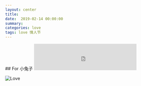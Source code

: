 ```yaml
---
layout: center
title:  
date:  2019-02-14 00:00:00
summary:
categories: love
tags: love 情人节
---
```

<div markdown="1">
## For 小兔子

<iframe frameborder="no" border="0" marginwidth="0" marginheight="0" width=330 height=86 src="http://m10.music.126.net/20190213191008/4c43b3f0ee3cc40b510c003c8e79a07f/ymusic/900c/c2c8/2c61/98f3b38b4accaa32ccc9f7cf149bc067.mp3"></iframe>

![Love](https://img.alicdn.com/tfs/TB1gxmXGr2pK1RjSZFsXXaNlXXa-3707-2080.jpg)

</div>
